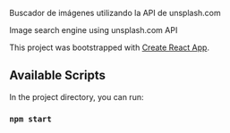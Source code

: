 Buscador de imágenes utilizando la API de unsplash.com

Image search engine using unsplash.com API



This project was bootstrapped with [Create React App](https://github.com/facebook/create-react-app).

## Available Scripts

In the project directory, you can run:

### `npm start`
